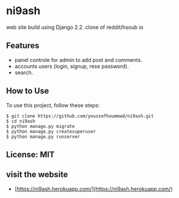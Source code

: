 # ni9ash

web site build using Django 2.2.
clone of reddit/hsoub io

## Features

- panel controle for admin to add post and comments.
- accounts users (login, signup, rese password).
- search.

## How to Use

To use this project, follow these steps:

    $ git clone https://github.com/youssefhoummad/ni9ash.git
    $ cd ni9ash
    $ python manage.py migrate
    $ python manage.py createsuperuser
    $ python manage.py runserver


## License: MIT

## visit the website

- [https://ni9ash.herokuapp.com/](https://ni9ash.herokuapp.com/)

